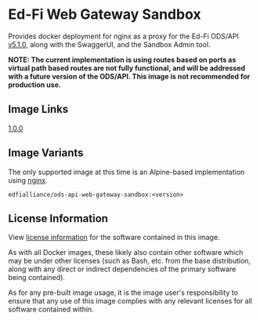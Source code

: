 # Ed-Fi Web Gateway Sandbox
Provides docker deployment for nginx as a proxy for the Ed-Fi ODS/API [v5.1.0](https://techdocs.ed-fi.org/pages/viewpage.action?pageId=83788284), along with the SwaggerUI, and the Sandbox Admin tool. 

**NOTE: The current implementation is using routes based on ports as virtual path based routes are not fully functional, and will be addressed with a future version of the ODS/API. This image is not recommended for production use.**

## Image Links
[1.0.0](https://github.com/Ed-Fi-Alliance-OSS/Ed-Fi-ODS-Docker/blob/main/alpine/mssql/Web-Gateway-Sandbox/Dockerfile)

## Image Variants
The only supported image at this time is an Alpine-based implementation using [nginx](https://hub.docker.com/_/nginx).

`edfialliance/ods-api-web-gateway-sandbox:<version>`

## License Information
View [license information](https://github.com/Ed-Fi-Alliance-OSS/Ed-Fi-ODS-Docker/blob/main/LICENSE) for the software contained in this image.

As with all Docker images, these likely also contain other software which may be under other licenses (such as Bash, etc. from the base distribution, along with any direct or indirect dependencies of the primary software being contained).

As for any pre-built image usage, it is the image user's responsibility to ensure that any use of this image complies with any relevant licenses for all software contained within.